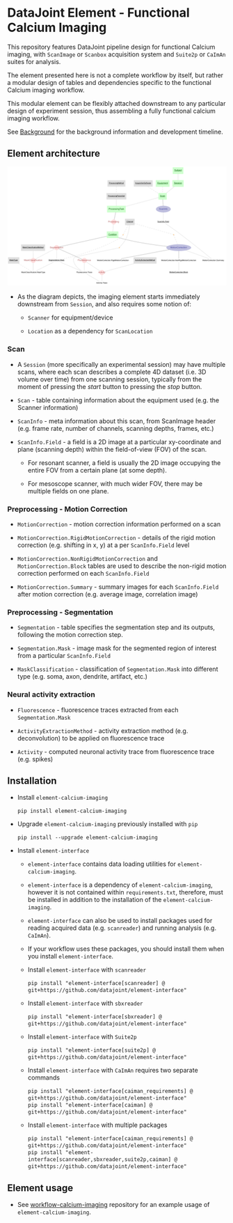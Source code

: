 # DataJoint Element - Functional Calcium Imaging
This repository features DataJoint pipeline design for functional Calcium imaging, 
with `ScanImage` or `Scanbox` acquisition system and `Suite2p` or `CaImAn` suites for analysis. 

The element presented here is not a complete workflow by itself,
 but rather a modular design of tables and dependencies specific to the functional Calcium imaging workflow. 

This modular element can be flexibly attached downstream to 
any particular design of experiment session, thus assembling 
a fully functional calcium imaging workflow.

See [Background](Background.md) for the background information and development timeline.

## Element architecture

![element-calcium-imaging diagram](images/attached_calcium_imaging_element.png)

+ As the diagram depicts, the imaging element starts immediately downstream from `Session`, and also requires some notion of:

     + `Scanner` for equipment/device

     + `Location` as a dependency for `ScanLocation`

### Scan

+ A `Session` (more specifically an experimental session) may have multiple scans, where each scan describes a complete 4D dataset (i.e. 3D volume over time) from one scanning session, typically from the moment of pressing the *start* button to pressing the *stop* button.

+ `Scan` - table containing information about the equipment used (e.g. the Scanner information)

+ `ScanInfo` - meta information about this scan, from ScanImage header (e.g. frame rate, number of channels, scanning depths, frames, etc.)

+ `ScanInfo.Field` - a field is a 2D image at a particular xy-coordinate and plane (scanning depth) within the field-of-view (FOV) of the scan.

     + For resonant scanner, a field is usually the 2D image occupying the entire FOV from a certain plane (at some depth).

     + For mesoscope scanner, with much wider FOV, there may be multiple fields on one plane. 

### Preprocessing - Motion Correction

+ `MotionCorrection` - motion correction information performed on a scan

+ `MotionCorrection.RigidMotionCorrection` - details of the rigid motion correction (e.g. shifting in x, y) at a per `ScanInfo.Field` level

+ `MotionCorrection.NonRigidMotionCorrection` and `MotionCorrection.Block` tables are used to describe the non-rigid motion correction performed on each `ScanInfo.Field`

+ `MotionCorrection.Summary` - summary images for each `ScanInfo.Field` after motion correction (e.g. average image, correlation image)
    
### Preprocessing - Segmentation

+ `Segmentation` - table specifies the segmentation step and its outputs, following the motion correction step.
 
+ `Segmentation.Mask` - image mask for the segmented region of interest from a particular `ScanInfo.Field`

+ `MaskClassification` - classification of `Segmentation.Mask` into different type (e.g. soma, axon, dendrite, artifact, etc.)

### Neural activity extraction

+ `Fluorescence` - fluorescence traces extracted from each `Segmentation.Mask`

+ `ActivityExtractionMethod` - activity extraction method (e.g. deconvolution) to be applied on fluorescence trace

+ `Activity` - computed neuronal activity trace from fluorescence trace (e.g. spikes)

## Installation

+ Install `element-calcium-imaging`
     ```
     pip install element-calcium-imaging
     ```

+ Upgrade `element-calcium-imaging` previously installed with `pip`
     ```
     pip install --upgrade element-calcium-imaging
     ```

+ Install `element-interface`

     + `element-interface` contains data loading utilities for `element-calcium-imaging`.

     + `element-interface` is a dependency of `element-calcium-imaging`, however it is not contained within `requirements.txt`, therefore, must be installed in addition to the installation of the `element-calcium-imaging`. 

     + `element-interface` can also be used to install packages used for reading acquired data (e.g. `scanreader`) and running analysis (e.g. `CaImAn`).

     + If your workflow uses these packages, you should install them when you install `element-interface`.

     + Install `element-interface` with `scanreader`
          ```
          pip install "element-interface[scanreader] @ git+https://github.com/datajoint/element-interface"
          ```

     + Install `element-interface` with `sbxreader`
          ```
          pip install "element-interface[sbxreader] @ git+https://github.com/datajoint/element-interface"
          ```

     + Install `element-interface` with `Suite2p`
          ```
          pip install "element-interface[suite2p] @ git+https://github.com/datajoint/element-interface"
          ```

     + Install `element-interface` with `CaImAn` requires two separate commands
          ```
          pip install "element-interface[caiman_requirements] @ git+https://github.com/datajoint/element-interface"
          pip install "element-interface[caiman] @ git+https://github.com/datajoint/element-interface"
          ```

     + Install `element-interface` with multiple packages
          ```
          pip install "element-interface[caiman_requirements] @ git+https://github.com/datajoint/element-interface"
          pip install "element-interface[scanreader,sbxreader,suite2p,caiman] @ git+https://github.com/datajoint/element-interface"
          ```

## Element usage

+ See [workflow-calcium-imaging](https://github.com/datajoint/workflow-calcium-imaging) 
repository for an example usage of `element-calcium-imaging`.


    
